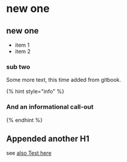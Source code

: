 # new one

## new one

* item 1
* item 2

### sub two

Some more text, this time added from gitbook.

{% hint style="info" %}
### And an informational call-out
{% endhint %}

## Appended another H1

see [also ](new-cat.md)[Test here](page3.md#sub-two)

